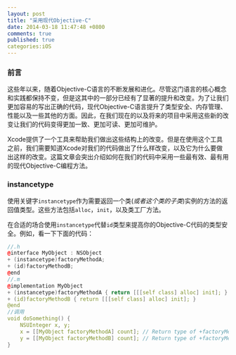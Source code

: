 ```yaml
---
layout: post
title: "采用现代Objective-C"
date: 2014-03-18 11:47:48 +0800
comments: true
published: true
categories:iOS 
---
```

### 前言
这些年以来，随着Objective-C语言的不断发展和进化。尽管这门语言的核心概念和实践都保持不变，但是这其中的一部分已经有了显著的提升和改变。为了让我们更加容易的写出正确的代码，现代Objective-C语言提升了类型安全、内存管理、性能以及一些其他的方面。因此，在我们现在的以及将来的项目中采用这些新的改变让我们的代码变得更加一致、更加可读、更加可维护。

Xcode提供了一个工具来帮助我们做出这些结构上的改变。但是在使用这个工具之前，我们需要知道Xcode对我们的代码做出了什么样改变，以及它为什么要做出这样的改变。这篇文章会突出介绍如何在我们的代码中采用一些最有效、最有用的现代Objective-C编程方法。

### instancetype
使用关键字`instancetype`作为需要返回一个类(*或者这个类的子类*)实例的方法的返回值类型。这些方法包括`alloc`，`init`，以及类工厂方法。

在合适的场合使用`instancetype`代替`id`类型来提高你的Objective-C代码的类型安全。例如，看一下下面的代码：

```c++
//.h
@interface MyObject : NSObject
+ (instancetype)factoryMethodA;
+ (id)factoryMethodB;
@end
//.m
@implementation MyObject
+ (instancetype)factoryMethodA { return [[[self class] alloc] init]; }
+ (id)factoryMethodB { return [[[self class] alloc] init]; }
@end
//调用
void doSomething() {
    NSUInteger x, y;
    x = [[MyObject factoryMethodA] count]; // Return type of +factoryMethodA is taken to be "MyObject *"
    y = [[MyObject factoryMethodB] count]; // Return type of +factoryMethodB is "id"
}
```